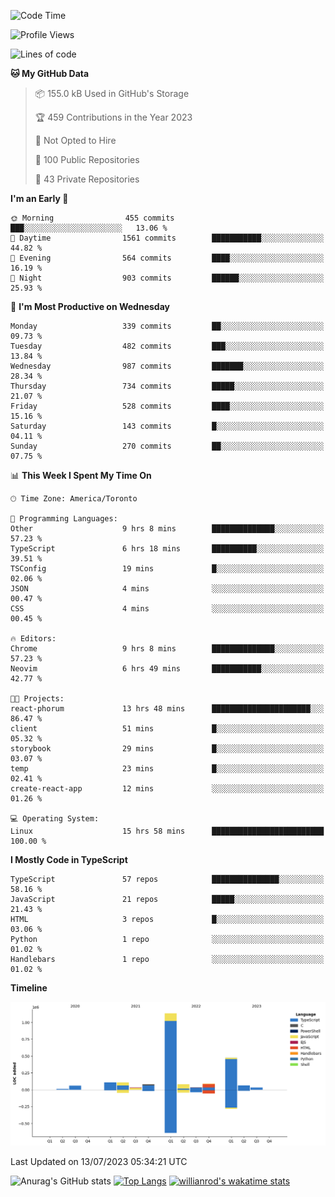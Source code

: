 <!--START_SECTION:waka-->
![Code Time](http://img.shields.io/badge/Code%20Time-394%20hrs%202%20mins-blue)

![Profile Views](http://img.shields.io/badge/Profile%20Views-0-blue)

![Lines of code](https://img.shields.io/badge/From%20Hello%20World%20I%27ve%20Written-2.3%20million%20lines%20of%20code-blue)

**🐱 My GitHub Data** 

> 📦 155.0 kB Used in GitHub's Storage 
 > 
> 🏆 459 Contributions in the Year 2023
 > 
> 🚫 Not Opted to Hire
 > 
> 📜 100 Public Repositories 
 > 
> 🔑 43 Private Repositories 
 > 
**I'm an Early 🐤** 

```text
🌞 Morning                455 commits         ███░░░░░░░░░░░░░░░░░░░░░░   13.06 % 
🌆 Daytime                1561 commits        ███████████░░░░░░░░░░░░░░   44.82 % 
🌃 Evening                564 commits         ████░░░░░░░░░░░░░░░░░░░░░   16.19 % 
🌙 Night                  903 commits         ██████░░░░░░░░░░░░░░░░░░░   25.93 % 
```
📅 **I'm Most Productive on Wednesday** 

```text
Monday                   339 commits         ██░░░░░░░░░░░░░░░░░░░░░░░   09.73 % 
Tuesday                  482 commits         ███░░░░░░░░░░░░░░░░░░░░░░   13.84 % 
Wednesday                987 commits         ███████░░░░░░░░░░░░░░░░░░   28.34 % 
Thursday                 734 commits         █████░░░░░░░░░░░░░░░░░░░░   21.07 % 
Friday                   528 commits         ████░░░░░░░░░░░░░░░░░░░░░   15.16 % 
Saturday                 143 commits         █░░░░░░░░░░░░░░░░░░░░░░░░   04.11 % 
Sunday                   270 commits         ██░░░░░░░░░░░░░░░░░░░░░░░   07.75 % 
```


📊 **This Week I Spent My Time On** 

```text
🕑︎ Time Zone: America/Toronto

💬 Programming Languages: 
Other                    9 hrs 8 mins        ██████████████░░░░░░░░░░░   57.23 % 
TypeScript               6 hrs 18 mins       ██████████░░░░░░░░░░░░░░░   39.51 % 
TSConfig                 19 mins             █░░░░░░░░░░░░░░░░░░░░░░░░   02.06 % 
JSON                     4 mins              ░░░░░░░░░░░░░░░░░░░░░░░░░   00.47 % 
CSS                      4 mins              ░░░░░░░░░░░░░░░░░░░░░░░░░   00.45 % 

🔥 Editors: 
Chrome                   9 hrs 8 mins        ██████████████░░░░░░░░░░░   57.23 % 
Neovim                   6 hrs 49 mins       ███████████░░░░░░░░░░░░░░   42.77 % 

🐱‍💻 Projects: 
react-phorum             13 hrs 48 mins      ██████████████████████░░░   86.47 % 
client                   51 mins             █░░░░░░░░░░░░░░░░░░░░░░░░   05.32 % 
storybook                29 mins             █░░░░░░░░░░░░░░░░░░░░░░░░   03.07 % 
temp                     23 mins             █░░░░░░░░░░░░░░░░░░░░░░░░   02.41 % 
create-react-app         12 mins             ░░░░░░░░░░░░░░░░░░░░░░░░░   01.26 % 

💻 Operating System: 
Linux                    15 hrs 58 mins      █████████████████████████   100.00 % 
```

**I Mostly Code in TypeScript** 

```text
TypeScript               57 repos            ███████████████░░░░░░░░░░   58.16 % 
JavaScript               21 repos            █████░░░░░░░░░░░░░░░░░░░░   21.43 % 
HTML                     3 repos             █░░░░░░░░░░░░░░░░░░░░░░░░   03.06 % 
Python                   1 repo              ░░░░░░░░░░░░░░░░░░░░░░░░░   01.02 % 
Handlebars               1 repo              ░░░░░░░░░░░░░░░░░░░░░░░░░   01.02 % 
```



**Timeline**

![Lines of Code chart](https://raw.githubusercontent.com/wise-introvert/wise-introvert/master/assets/bar_graph.png)


 Last Updated on 13/07/2023 05:34:21 UTC
<!--END_SECTION:waka-->

![Anurag's GitHub stats](https://github-readme-stats.vercel.app/api?username=wise-introvert&count_private=true&show_icons=true)
[![Top Langs](https://github-readme-stats.vercel.app/api/top-langs/?username=wise-introvert&langs_count=10)](https://github.com/anuraghazra/github-readme-stats)
[![willianrod's wakatime stats](https://github-readme-stats.vercel.app/api/wakatime?username=wiseintrovert)](https://github.com/anuraghazra/github-readme-stats)

